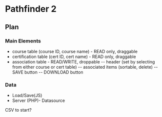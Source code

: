 # Pathfinder 2

## Plan

### Main Elements

- course table (course ID, course name) - READ only, draggable
- certification table (cert ID, cert name) - READ only, draggable
- association table - READ/WRITE, droppable
-- header (set by selecting from either course or cert table)
 -- associated items (sortable, delete)
 -- SAVE button
 -- DOWNLOAD button

### Data 

- Load/Save(JS)
- Server (PHP)- Datasource

CSV to start?
